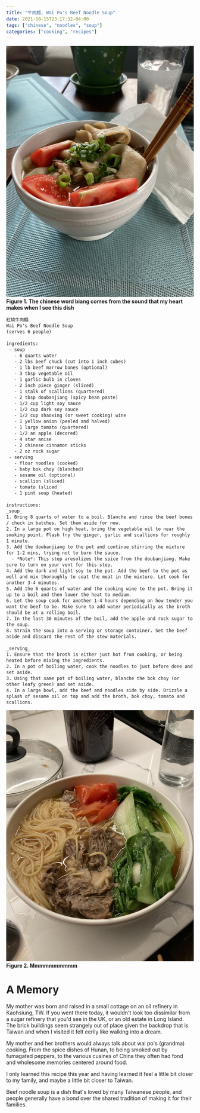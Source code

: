 ```yaml
---
title: "牛肉麵, Wai Po's Beef Noodle Soup"
date: 2021-10-15T23:17:32-04:00
tags: ["chinese", "noodles", "soup"]
categories: ["cooking", "recipes"]
---
```


![Taiwan's treat in brooklyn](/img/beef-noodle-soup-biang.jpg)
**Figure 1. The chinese word biang comes from the sound that my heart makes when I see this dish**

```
紅燒牛肉麵
Wai Po's Beef Noodle Soup
(serves 6 people)

ingredients:
 - soup
   - 6 quarts water
   - 2 lbs beef chuck (cut into 1 inch cubes)
   - 1 lb beef marrow bones (optional)
   - 3 tbsp vegetable oil
   - 1 garlic bulb in cloves
   - 2 inch piece ginger (sliced)
   - 1 stalk of scallions (quartered)
   - 2 tbsp doubanjiang (spicy bean paste)
   - 1/2 cup light soy sauce
   - 1/2 cup dark soy sauce
   - 1/2 cup shaoxing (or sweet cooking) wine
   - 1 yellow onion (peeled and halved)
   - 1 large tomato (quartered)
   - 1/2 an apple (decored)
   - 4 star anise
   - 2 chinese cinnamon sticks
   - 2 oz rock sugar
 - serving
   - flour noodles (cooked)
   - baby bok choy (blanched)
   - sesame oil (optional)
   - scallion (sliced)
   - tomato (sliced
   - 1 pint soup (heated)

instructions:
_soup_
1. Bring 8 quarts of water to a boil. Blanche and rinse the beef bones / chuck in batches. Set them aside for now.
2. In a large pot on high heat, bring the vegetable oil to near the smoking point. Flash fry the ginger, garlic and scallions for roughly 1 minute.
3. Add the doubanjiang to the pot and continue stirring the mixture for 1-2 mins, trying not to burn the sauce.
  - *Note*: This step aresolizes the spice from the doubanjiang. Make sure to turn on your vent for this step.
4. Add the dark and light soy to the pot. Add the beef to the pot as well and mix thoroughly to coat the meat in the mixture. Let cook for another 3-4 minutes.
5. Add the 6 quarts of water and the cooking wine to the pot. Bring it up to a boil and then lower the heat to medium.
6. Let the soup cook for another 1-4 hours depending on how tender you want the beef to be. Make sure to add water periodically as the broth should be at a rolling boil.
7. In the last 30 minutes of the boil, add the apple and rock sugar to the soup.
8. Strain the soup into a serving or storage container. Set the beef aside and discard the rest of the stew materials.

_serving_
1. Ensure that the broth is either just hot from cooking, or being heated before mixing the ingredients.
2. In a pot of boiling water, cook the noodles to just before done and set aside.
3. Using that same pot of boiling water, blanche the bok choy (or other leafy green) and set aside.
4. In a large bowl, add the beef and noodles side by side. Drizzle a splash of sesame oil on top and add the broth, bok choy, tomato and scallions.
```


![With spaghetti](/img/beef-noodle-soup.jpg)
**Figure 2. Mmmmmmmmmm**

# A Memory

My mother was born and raised in a small cottage on an oil refinery in Kaohsiung, TW. If you went there today, it wouldn't look too dissimilar from a sugar refinery that you'd see in the UK, or an old estate in Long Island. The brick buildings seem strangely out of place given the backdrop that is Taiwan and when I visited it felt eerily like walking into a dream.

My mother and her brothers would always talk about wai po's (grandma) cooking. From the spice dishes of Hunan, to being smoked out by fumagated peppers, to the various cusines of China they often had fond and wholesome memories centered around food.

I only learned this recipe this year and having learned it feel a little bit closer to my family, and maybe a little bit closer to Taiwan.

Beef noodle soup is a dish that's loved by many Taiwanese people, and people generally have a bond over the shared tradition of making it for their families.
